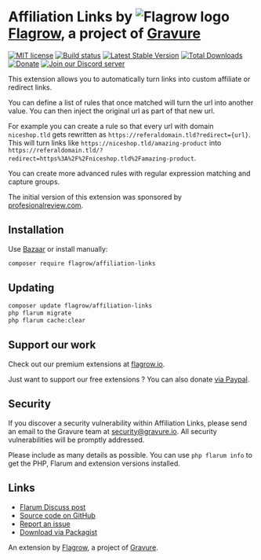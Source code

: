 # Affiliation Links by ![Flagrow logo](https://avatars0.githubusercontent.com/u/16413865?v=3&s=20) [Flagrow](https://discuss.flarum.org/d/1832-flagrow-extension-developer-group), a project of [Gravure](https://gravure.io/)

[![MIT license](https://img.shields.io/badge/license-MIT-blue.svg)](https://github.com/flagrow/affiliation-links/blob/master/LICENSE.md) [![Build status](https://travis-ci.org/flagrow/affiliation-links.svg?branch=master)](https://travis-ci.org/flagrow/affiliation-links) [![Latest Stable Version](https://img.shields.io/packagist/v/flagrow/affiliation-links.svg)](https://packagist.org/packages/flagrow/affiliation-links) [![Total Downloads](https://img.shields.io/packagist/dt/flagrow/affiliation-links.svg)](https://packagist.org/packages/flagrow/affiliation-links) [![Donate](https://img.shields.io/badge/paypal-support-yellow.svg)](https://www.paypal.me/gravure) [![Join our Discord server](https://discordapp.com/api/guilds/240489109041315840/embed.png)](https://flagrow.io/join-discord)

This extension allows you to automatically turn links into custom affiliate or redirect links.

You can define a list of rules that once matched will turn the url into another value.
You can then inject the original url as part of that new url.

For example you can create a rule so that every url with domain `niceshop.tld` gets rewritten as `https://referaldomain.tld?redirect={url}`.
This will turn links like `https://niceshop.tld/amazing-product` into `https://referaldomain.tld/?redirect=https%3A%2F%2Fniceshop.tld%2Famazing-product`.

You can create more advanced rules with regular expression matching and capture groups.

The initial version of this extension was sponsored by [profesionalreview.com](https://www.profesionalreview.com/).

## Installation

Use [Bazaar](https://discuss.flarum.org/d/5151-flagrow-bazaar-the-extension-marketplace) or install manually:

```bash
composer require flagrow/affiliation-links
```

## Updating

```bash
composer update flagrow/affiliation-links
php flarum migrate
php flarum cache:clear
```

## Support our work

Check out our premium extensions at [flagrow.io](https://flagrow.io/).

Just want to support our free extensions ? You can also donate [via Paypal](https://www.paypal.me/gravure).

## Security

If you discover a security vulnerability within Affiliation Links, please send an email to the Gravure team at security@gravure.io. All security vulnerabilities will be promptly addressed.

Please include as many details as possible. You can use `php flarum info` to get the PHP, Flarum and extension versions installed.

## Links

- [Flarum Discuss post](#)
- [Source code on GitHub](https://github.com/flagrow/affiliation-links)
- [Report an issue](https://github.com/flagrow/affiliation-links/issues)
- [Download via Packagist](https://packagist.org/packages/flagrow/affiliation-links)

An extension by [Flagrow](https://flagrow.io/), a project of [Gravure](https://gravure.io/).
